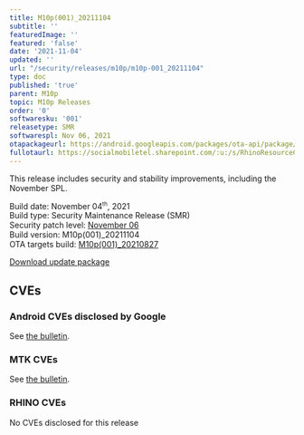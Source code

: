 ```yaml
---
title: M10p(001)_20211104
subtitle: ''
featuredImage: ''
featured: 'false'
date: '2021-11-04'
updated: ''
url: "/security/releases/m10p/m10p-001_20211104"
type: doc
published: 'true'
parent: M10p
topic: M10p Releases
order: '0'
softwaresku: '001'
releasetype: SMR
softwarespl: Nov 06, 2021
otapackageurl: https://android.googleapis.com/packages/ota-api/package/afd0abc663c3830201697c182ce3c0c1c3adcb8c.zip
fullotaurl: https://socialmobiletel.sharepoint.com/:u:/s/RhinoResourceCentre/EVHq4IH-uANEjJV_5mWubAwBMsogTgj868z2KFZz6MDCAA?e=hz9tOx
---
```


This release includes security and stability improvements, including the November SPL.

Build date: November 04<sup><small>th</small></sup>, 2021  
Build type: Security Maintenance Release (SMR)  
Security patch level: [November 06](https://source.android.com/security/bulletin/2021-11-01)  
Build version: M10p(001)_20211104  
OTA targets build: [M10p(001)_20210827](/security/releases/m10p/m10p-001_20210827)

<i class="far fa-cloud-download-alt"></i> [Download update package](https://android.googleapis.com/packages/ota-api/package/afd0abc663c3830201697c182ce3c0c1c3adcb8c.zip)

## CVEs
### Android CVEs disclosed by Google

See [the bulletin](https://source.android.com/security/bulletin/2021-11-01).

### MTK CVEs

See [the bulletin](https://source.android.com/security/bulletin/2021-11-01#mediatek-components).

### RHINO CVEs
No CVEs disclosed for this release
